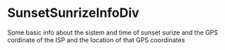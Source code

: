 # SunsetSunrizeInfoDiv
Some basic info about the sistem and time of sunset surize and the GPS cordinate of the ISP and the location of that GPS coordinates
